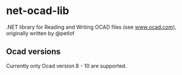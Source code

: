 # net-ocad-lib
.NET library for Reading and Writing OCAD files (see www.ocad.com), originally written by @petlof

## Ocad versions
Currently only Ocad version 8 - 10 are supported.

